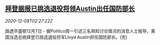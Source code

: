 <!--1607396146000-->
[拜登据报已挑选退役将领Austin出任国防部长](https://cn.reuters.com/article/biden-austin-defence-media-1208-idCNKBS28I099)
------

<div><i>2020-12-08T02:27:22Z</i></div><p>路透华盛顿12月7日 - 据Politico周一引述三名熟知讨论情况的消息人士报导，美国当选总统拜登已挑选退役将军Lloyd Austin担任国防部长。(完)</p>
